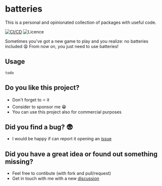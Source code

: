 # batteries

This is a personal and opinionated collection of packages with useful code.

[![CI/CD](https://github.com/fbarresi/batteries/actions/workflows/build-pipeline.yml/badge.svg)](https://github.com/fbarresi/batteries/actions/workflows/build-pipeline.yml)
![Licence](https://img.shields.io/github/license/fbarresi/batteries.svg)

Sometimes you've got a new game to play and you realize: no batteries included 😩
From now on, you just need to use batteries!

## Usage

`todo`

## Do you like this project?

- Don't forget to ⭐ it
- Consider to sponsor me 😁
- You can use this project also for commercial purposes

## Did you find a bug? 😨

- I would be happy if can report it opening an [issue](https://github.com/fbarresi/batteries/issues/new?template=Blank+issue)

## Did you have a great idea or found out something missing?

- Feel free to contibute (with fork and pull/request)
- Get in touch with me with a new [discussion](https://github.com/fbarresi/Sharp7/discussions/new?category=ideas)
